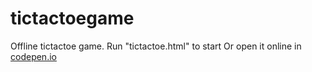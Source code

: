 # tictactoegame
Offline tictactoe game.
Run "tictactoe.html" to start
Or open it online in [codepen.io](https://codepen.io/max1c/pen/ZpXvvQ)
